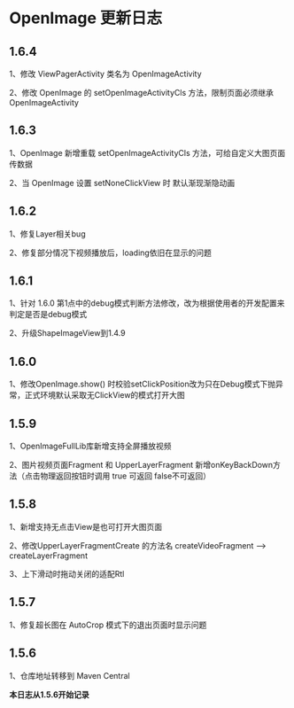 # OpenImage 更新日志

## 1.6.4

1、修改 ViewPagerActivity 类名为 OpenImageActivity

2、修改 OpenImage 的 setOpenImageActivityCls 方法，限制页面必须继承 OpenImageActivity

## 1.6.3

1、OpenImage 新增重载 setOpenImageActivityCls 方法，可给自定义大图页面传数据

2、当 OpenImage 设置 setNoneClickView 时 默认渐现渐隐动画

## 1.6.2

1、修复Layer相关bug

2、修复部分情况下视频播放后，loading依旧在显示的问题

## 1.6.1

1、针对 1.6.0 第1点中的debug模式判断方法修改，改为根据使用者的开发配置来判定是否是debug模式

2、升级ShapeImageView到1.4.9

## 1.6.0

1、修改OpenImage.show() 时校验setClickPosition改为只在Debug模式下抛异常，正式环境默认采取无ClickView的模式打开大图


## 1.5.9

1、OpenImageFullLib库新增支持全屏播放视频

2、图片视频页面Fragment 和 UpperLayerFragment 新增onKeyBackDown方法（点击物理返回按钮时调用 true 可返回 false不可返回）


## 1.5.8

1、新增支持无点击View是也可打开大图页面

2、修改UpperLayerFragmentCreate 的方法名 createVideoFragment --> createLayerFragment

3、上下滑动时拖动关闭的适配Rtl


## 1.5.7

1、修复超长图在 AutoCrop 模式下的退出页面时显示问题

## 1.5.6

1、仓库地址转移到 Maven Central 

**本日志从1.5.6开始记录**